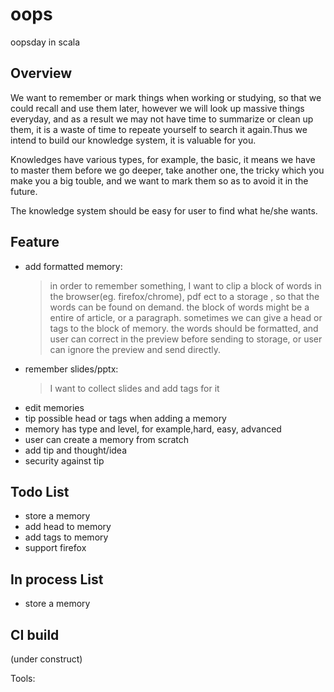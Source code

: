 oops
====

oopsday in scala


Overview
--------

We want to remember or mark things when working or studying, so that we could recall and use them later, however we will look up massive things everyday, and as a result we may not have time to summarize or clean up them, it is a waste of time to repeate yourself to search it again.Thus we intend to build our knowledge system, it is valuable for you.

Knowledges have various types, for example, the basic, it means we have to master them before we go deeper, take another one, the tricky which you make you a big touble, and we want to mark them so as to avoid it in the future.

The knowledge system should be easy for user to find what he/she wants.


Feature
-------
* add formatted memory:
    > in order to remember something, I want to clip a block of words in the browser(eg. firefox/chrome), pdf ect to a storage , so that the words can be found on demand. 
    > the block of words might be a entire of article, or a paragraph. sometimes we can give a head or tags to the block of memory.
    > the words should be formatted, and user can correct in the preview before sending to storage, or user can ignore the preview and send directly.
* remember slides/pptx:
  > I want to collect slides and add tags for it
* edit memories
* tip possible head or tags when adding a memory
* memory has type and level, for example,hard, easy, advanced
* user can create a memory from scratch
* add tip and thought/idea
* security against tip

Todo List
---------
* store a memory
* add head to memory
* add tags to memory
* support firefox

In process List
---------------
* store a memory


CI build
--------

(under construct)


Tools:


